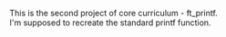 This is the second project of core curriculum - ft_printf. \
I'm supposed to recreate the standard printf function.
